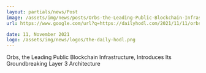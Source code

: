 ```yaml
---
layout: partials/news/Post
image: /assets/img/news/posts/Orbs-the-Leading-Public-Blockchain-Infrastructure-Introduces-Its-Groundbreaking-Layer-3-Architecture.png
url: https://www.google.com/url?q=https://dailyhodl.com/2021/11/11/orbs-the-leading-public-blockchain-infrastructure-introduces-its-groundbreaking-layer-3-architecture/&sa=D&source=docs&ust=1643550127426085&usg=AOvVaw22wzCELKpd-yc9mjvLXeB2

date: 11, November 2021
logo: /assets/img/news/logos/the-daily-hodl.png
---
```



Orbs, the Leading Public Blockchain Infrastructure, Introduces Its Groundbreaking Layer 3 Architecture
